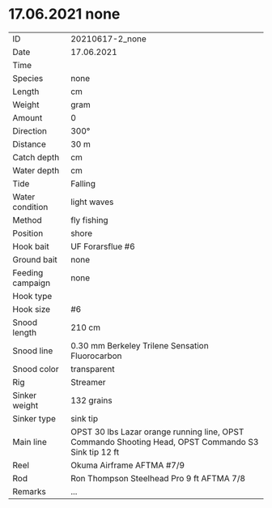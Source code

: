 # 17.06.2021 none

| | |
|---|---|
| ID | 20210617-2_none |
| Date | 17.06.2021 |
| Time | |
| Species | none |
| Length | cm |
| Weight | gram |
| Amount | 0 |
| Direction | 300° |
| Distance | 30 m |
| Catch depth | cm |
| Water depth | cm |
| Tide | Falling |
| Water condition | light waves |
| Method | fly fishing |
| Position | shore |
| Hook bait | UF Forarsflue #6 |
| Ground bait | none |
| Feeding campaign | none |
| Hook type | |
| Hook size | #6 |
| Snood length | 210 cm |
| Snood line | 0.30 mm Berkeley Trilene Sensation Fluorocarbon |
| Snood color | transparent |
| Rig | Streamer |
| Sinker weight | 132 grains |
| Sinker type | sink tip |
| Main line | OPST 30 lbs Lazar orange running line, OPST Commando Shooting Head, OPST Commando S3 Sink tip 12 ft |
| Reel | Okuma Airframe AFTMA #7/9 |
| Rod | Ron Thompson Steelhead Pro 9 ft AFTMA 7/8 |
| Remarks | ... |
